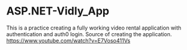 # ASP.NET-Vidly_App
This is a practice creating a fully working video rental application with authentication and auth0 login.
Source of creating the application. https://www.youtube.com/watch?v=E7Voso411Vs
